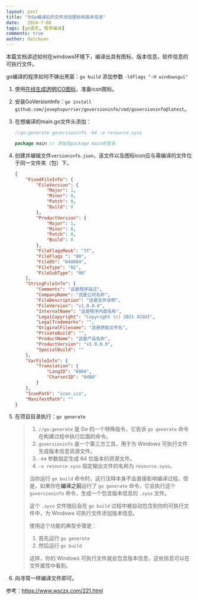 ```yaml
---
layout: post
title: "为Go编译后的文件添加图标和版本信息"
date:   2024-7-08
tags: [go语言, 程序编译]
comments: true
author: daichuan
---
```


本篇文档讲述如何在windows环境下，编译出具有图标、版本信息，软件信息的可执行文件。

<!-- more -->

go编译的程序如何不弹出黑窗：`go build` 添加参数 `-ldflags "-H windowsgui"`

1. 使用[在线生成透明ICO图标](https://www.ico51.cn/)，准备icon图标。

2. 安装GoVersionInfo：`go install github.com/josephspurrier/goversioninfo/cmd/goversioninfo@latest`。

3. 在想编译的main.go文件头添加：

   ```go
   //go:generate goversioninfo -64 -o resource.syso
   
   package main // 添加在package main的签名
   ```

4. 创建并编辑文件`versioninfo.json`，该文件以及图标icon应与需编译的文件位于同一文件夹（包）下。

   ```json
   {
       "FixedFileInfo": {
           "FileVersion": {
               "Major": 1,
               "Minor": 0,
               "Patch": 0,
               "Build": 0
           },
           "ProductVersion": {
               "Major": 1,
               "Minor": 0,
               "Patch": 0,
               "Build": 0
           },
           "FileFlagsMask": "3f",
           "FileFlags ": "00",
           "FileOS": "040004",
           "FileType": "01",
           "FileSubType": "00"
       },
       "StringFileInfo": {
           "Comments": "这是程序描述",
           "CompanyName": "这是公司名称",
           "FileDescription": "这是文件说明",
           "FileVersion": "v1.0.0.0",
           "InternalName": "这是程序内部名称",
           "LegalCopyright": "Copyright (c) 2021 XCGUI",
           "LegalTrademarks": "",
           "OriginalFilename": "这是原始文件名",
           "PrivateBuild": "",
           "ProductName": "这是产品名称",
           "ProductVersion": "v1.0.0.0",
           "SpecialBuild": ""
       },
       "VarFileInfo": {
           "Translation": {
               "LangID": "0804",
               "CharsetID": "04B0"
           }
       },
       "IconPath": "icon.ico",
       "ManifestPath": ""
   }
   ```

5. 在项目目录执行：`go generate`

   >1. `//go:generate` 是 Go 的一个特殊指令，它告诉 `go generate` 命令在构建过程中执行后面的命令。
   >2. `goversioninfo` 是一个第三方工具，用于为 Windows 可执行文件生成版本信息资源文件。
   >3. `-64` 参数指定生成 64 位版本的资源文件。
   >4. `-o resource.syso` 指定输出文件的名称为 `resource.syso`。
   >
   >当你运行 `go build` 命令时，这行注释本身不会直接影响编译过程。但是，如果你在**编译之前**运行了 `go generate` 命令，它会执行这个 `goversioninfo` 命令，生成一个包含版本信息的 `.syso` 文件。
   >
   >这个 `.syso` 文件随后会在 `go build` 过程中被自动包含到你的可执行文件中，为 Windows 可执行文件添加版本信息。
   >
   >使用这个功能的典型步骤是：
   >
   >1. 首先运行 `go generate`
   >2. 然后运行 `go build`
   >
   >这样，你的 Windows 可执行文件就会包含版本信息，这些信息可以在文件属性中看到。

6. 向寻常一样编译文件即可。

参考：[https://www.wsczx.com/221.html ](https://www.ico51.cn/)



